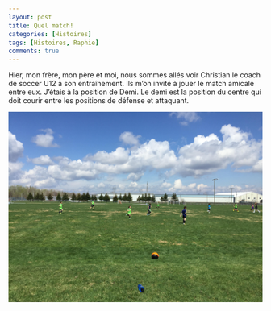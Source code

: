 ```yaml
---
layout: post
title: Quel match!
categories: [Histoires]
tags: [Histoires, Raphie]
comments: true
---
```


Hier, mon frère, mon père et moi, nous sommes allés voir Christian le coach de soccer U12 à son entraînement. Ils m’on invité à jouer le match amicale entre eux. 
J’étais à la position de Demi. Le demi est la position du centre qui doit courir entre les positions de défense et attaquant. 

![Soccer U12](/images/soccer_u12.jpg "Soccer U12")
